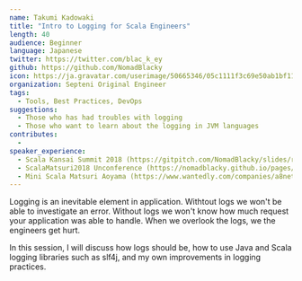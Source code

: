 ```yaml
---
name: Takumi Kadowaki
title: "Intro to Logging for Scala Engineers"
length: 40
audience: Beginner
language: Japanese
twitter: https://twitter.com/blac_k_ey
github: https://github.com/NomadBlacky
icon: https://ja.gravatar.com/userimage/50665346/05c1111f3c69e50ab1bf11e8637575a4.png?size=200
organization: Septeni Original Engineer
tags:
  - Tools, Best Practices, DevOps
suggestions:
  - Those who has had troubles with logging
  - Those who want to learn about the logging in JVM languages
contributes:
  - 
speaker_experience:
  - Scala Kansai Summit 2018 (https://gitpitch.com/NomadBlacky/slides/readable-code-in-scala#/)
  - ScalaMatsuri2018 Unconference (https://nomadblacky.github.io/pages/2018-03-18-111619-scalamatsuri.md.html)
  - Mini Scala Matsuri Aoyama (https://www.wantedly.com/companies/a8net/post_articles/120109)
---
```

Logging is an inevitable element in application. Withtout logs we won't be able to investigate an error. Without logs we won't know how much request your application was able to handle. When we overlook the logs, we the engineers get hurt.

In this session, I will discuss how logs should be, how to use Java and Scala logging libraries such as slf4j, and my own improvements in logging practices.
